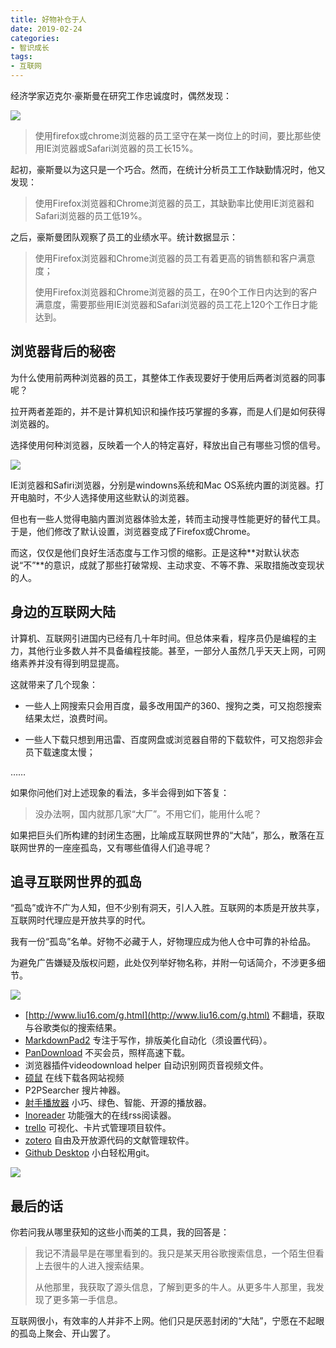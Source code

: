 ```yaml
---
title: 好物补仓于人
date: 2019-02-24
categories:
- 智识成长
tags:
- 互联网
---
```

经济学家迈克尔·豪斯曼在研究工作忠诚度时，偶然发现：

![](https://camo.githubusercontent.com/d5af6324ac533e9951dbcac1e8104386b534490f/68747470733a2f2f692e696d6775722e636f6d2f6a4f4932525a432e6a7067)

> 使用firefox或chrome浏览器的员工坚守在某一岗位上的时间，要比那些使用IE浏览器或Safari浏览器的员工长15%。

起初，豪斯曼以为这只是一个巧合。然而，在统计分析员工工作缺勤情况时，他又发现：

> 使用Firefox浏览器和Chrome浏览器的员工，其缺勤率比使用IE浏览器和Safari浏览器的员工低19%。

之后，豪斯曼团队观察了员工的业绩水平。统计数据显示：

> 使用Firefox浏览器和Chrome浏览器的员工有着更高的销售额和客户满意度；
> 
> 使用Firefox浏览器和Chrome浏览器的员工，在90个工作日内达到的客户满意度，需要那些用IE浏览器和Safari浏览器的员工花上120个工作日才能达到。

## 浏览器背后的秘密 ##

为什么使用前两种浏览器的员工，其整体工作表现要好于使用后两者浏览器的同事呢？

拉开两者差距的，并不是计算机知识和操作技巧掌握的多寡，而是人们是如何获得浏览器的。

选择使用何种浏览器，反映着一个人的特定喜好，释放出自己有哪些习惯的信号。

![](https://camo.githubusercontent.com/04013330fb36549cd09ca80fe843833fabccd7b4/68747470733a2f2f692e696d6775722e636f6d2f664739466d54692e6a7067)

IE浏览器和Safiri浏览器，分别是windowns系统和Mac OS系统内置的浏览器。打开电脑时，不少人选择使用这些默认的浏览器。

但也有一些人觉得电脑内置浏览器体验太差，转而主动搜寻性能更好的替代工具。于是，他们修改了默认设置，浏览器变成了Firefox或Chrome。

而这，仅仅是他们良好生活态度与工作习惯的缩影。正是这种**对默认状态说“不”**的意识，成就了那些打破常规、主动求变、不等不靠、采取措施改变现状的人。

## 身边的互联网大陆 ##

计算机、互联网引进国内已经有几十年时间。但总体来看，程序员仍是编程的主力，其他行业多数人并不具备编程技能。甚至，一部分人虽然几乎天天上网，可网络素养并没有得到明显提高。

这就带来了几个现象：

- 一些人上网搜索只会用百度，最多改用国产的360、搜狗之类，可又抱怨搜索结果太烂，浪费时间。

- 一些人下载只想到用迅雷、百度网盘或浏览器自带的下载软件，可又抱怨非会员下载速度太慢；

……

如果你问他们对上述现象的看法，多半会得到如下答复：

> 没办法啊，国内就那几家“大厂”。不用它们，能用什么呢？

如果把巨头们所构建的封闭生态圈，比喻成互联网世界的“大陆”，那么，散落在互联网世界的一座座孤岛，又有哪些值得人们追寻呢？

## 追寻互联网世界的孤岛 ##

“孤岛”或许不广为人知，但不少别有洞天，引人入胜。互联网的本质是开放共享，互联网时代理应是开放共享的时代。

我有一份“孤岛”名单。好物不必藏于人，好物理应成为他人仓中可靠的补给品。

为避免广告嫌疑及版权问题，此处仅列举好物名称，并附一句话简介，不涉更多细节。

![](https://i.imgur.com/3JoVsDr.jpg)

- [http://www.liu16.com/g.html](http://www.liu16.com/g.html)
 不翻墙，获取与谷歌类似的搜索结果。
- [MarkdownPad2](http://markdownpad.com/) 专注于写作，排版美化自动化（须设置代码）。
- [PanDownload](http://pandownload.com/) 不买会员，照样高速下载。
- 浏览器插件videodownload helper 自动识别网页音视频文件。
- [硕鼠](http://www.flvcd.com/) 在线下载各网站视频
- P2PSearcher 搜片神器。
- [射手播放器](http://www.splayer.org/) 小巧、绿色、智能、开源的播放器。
- [Inoreader](http://www.inoreader.com/) 功能强大的在线rss阅读器。
- [trello](http://trello.com/) 可视化、卡片式管理项目软件。
- [zotero](http://www.zotero.org/) 自由及开放源代码的文献管理软件。
- [Github Desktop](http://desktop.github.com/) 小白轻松用git。

![](https://i.imgur.com/2f6dPmH.jpg)

## 最后的话 ##

你若问我从哪里获知的这些小而美的工具，我的回答是：

> 我记不清最早是在哪里看到的。我只是某天用谷歌搜索信息，一个陌生但看上去很牛的人进入搜索结果。
> 
> 从他那里，我获取了源头信息，了解到更多的牛人。从更多牛人那里，我发现了更多第一手信息。

互联网很小，有效率的人并非不上网。他们只是厌恶封闭的“大陆”，宁愿在不起眼的孤岛上聚会、开山罢了。














